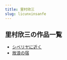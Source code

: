 ```yaml
---
title: 里村欣三
slug: licunxinsanfe
---
```


## 里村欣三の作品一覧

- [シベリヤに近く](shiberiyanijinkudb)
- [放浪の宿](fanglangnosuec)
